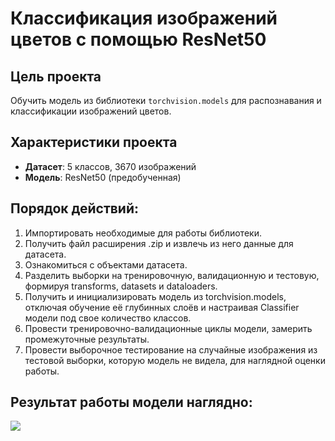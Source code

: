 # Классификация изображений цветов с помощью ResNet50

## Цель проекта
Обучить модель из библиотеки `torchvision.models` для распознавания и классификации изображений цветов.

## Характеристики проекта
- **Датасет**: 5 классов, 3670 изображений
- **Модель**: ResNet50 (предобученная)

## Порядок действий:

1.   Импортировать необходимые для работы библиотеки.
2.   Получить файл расширения .zip и извлечь из него данные для датасета.
3.   Ознакомиться с объектами датасета.
4.   Разделить выборки на тренировочную, валидационную и тестовую, формируя transforms, datasets и dataloaders.
5.   Получить и инициализировать модель из torchvision.models, отключая обучение её глубинных слоёв и настраивая Classifier модели под свое количество классов.
6.   Провести тренировочно-валидационные циклы модели, замерить промежуточные результаты.
7.   Провести выборочное тестирование на случайные изображения из тестовой выборки, которую модель не видела, для наглядной оценки работы.

## Результат работы модели наглядно:

<image src="output.png">
